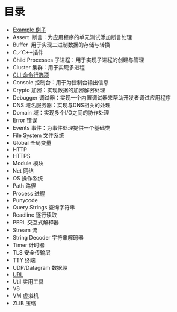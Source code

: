 目录
======
+ [Example 例子](https://github.com/pavilion2t/LearningNode/blob/master/Example/hellozhuting.js) 
+ Assert  断言：为应用程序的单元测试添加断言处理  
+ Buffer  用于实现二进制数据的存储与转换
+ C／C++插件  
+ Child Processes 子进程：用于实现子进程的创建与管理
+ Cluster 集群：用于实现多进程
+ [CLI 命令行选项](https://github.com/pavilion2t/LearningNode/blob/master/CLI/cli.md)
+ Console 控制台：用于为控制台输出信息
+ Crypto 加密：实现数据的加密解密处理
+ Debugger 调试器：实现一个内置调试器来帮助开发者调试应用程序
+ DNS 域名服务器：实现与DNS相关的处理
+ Domain 域：实现多个I/O之间的协作处理
+ Error 错误
+ Events 事件：为事件处理提供一个基础类
+ File System 文件系统
+ Global 全局变量  
+ HTTP
+ HTTPS
+ Module 模块
+ Net 网络
+ OS 操作系统
+ Path 路径
+ Process 进程
+ Punycode
+ Query Strings 查询字符串
+ Readline 逐行读取
+ PERL 交互式解释器
+ Stream 流
+ String Decoder 字符串解码器
+ Timer 计时器
+ TLS 安全传输层
+ TTY 终端
+ UDP/Datagram 数据段 
+ [URL](https://github.com/pavilion2t/LearningNode/blob/master/Url/Url.md) 
+ Util 实用工具
+ V8
+ VM 虚拟机
+ ZLIB 压缩
